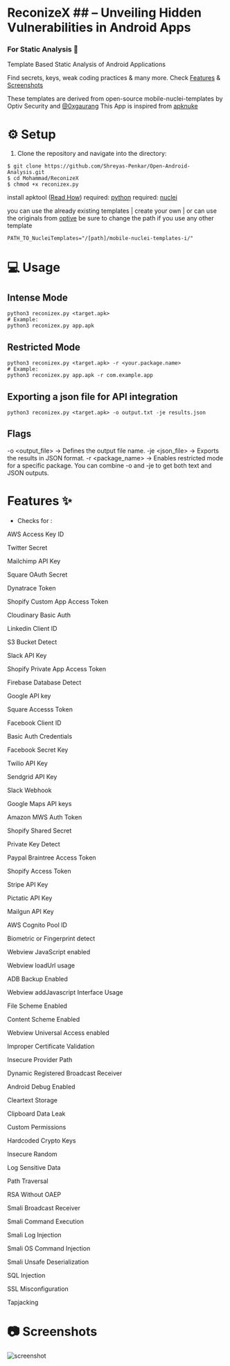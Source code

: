 # ReconizeX ## – Unveiling Hidden Vulnerabilities in Android Apps
### For Static Analysis 🎯

Template Based Static Analysis of Android Applications 

Find secrets, keys, weak coding practices & many more. Check [Features](https://github.com/utkarsh24122/apknuke#features-) & [Screenshots](https://github.com/mohammad10100/ReconizeX#-screenshots)

These templates are derived from open-source mobile-nuclei-templates by Optiv Security and [@0xgaurang](https://twitter.com/0xgaurang)
This App is inspired from [apknuke](https://github.com/utkarsh24122/apknuke)


# ⚙ Setup

1. Clone the repository and navigate into the directory:
```
$ git clone https://github.com/Shreyas-Penkar/Open-Android-Analysis.git
$ cd Mohammad/ReconizeX
$ chmod +x reconizex.py
```
install apktool ([Read How](https://ibotpeaches.github.io/Apktool/install/))
required: [python](https://www.python.org/downloads/)
required: [nuclei](https://github.com/projectdiscovery/nuclei)

you can use the already existing templates | create your own | or can use the originals from [optive](https://github.com/optiv/mobile-nuclei-templates)
be sure to change the path if you use any other template

```
PATH_TO_NucleiTemplates="/[path]/mobile-nuclei-templates-i/"
```

# 💻 Usage 
## Intense Mode
```
python3 reconizex.py <target.apk>
# Example:
python3 reconizex.py app.apk
```

## Restricted Mode
```
python3 reconizex.py <target.apk> -r <your.package.name>
# Example:
python3 reconizex.py app.apk -r com.example.app
```

## Exporting a json file for API integration
```
python3 reconizex.py <target.apk> -o output.txt -je results.json
```

## Flags
-o <output_file> → Defines the output file name.
-je <json_file> → Exports the results in JSON format.
-r <package_name> → Enables restricted mode for a specific package.
You can combine -o and -je to get both text and JSON outputs.


# Features ✨

- Checks for :

 AWS Access Key ID 
 
 Twitter Secret 
 
 Mailchimp API Key 
 
 Square OAuth Secret 
 
 Dynatrace Token 
 
 Shopify Custom App Access Token 
 
 Cloudinary Basic Auth 
 
 Linkedin Client ID 
 
 S3 Bucket Detect 
 
 Slack API Key 
 
 Shopify Private App Access Token 
 
 Firebase Database Detect 
 
 Google API key 
 
 Square Accesss Token 
 
 Facebook Client ID 
 
 Basic Auth Credentials 
 
 Facebook Secret Key 
 
 Twilio API Key 
 
 Sendgrid API Key 
 
 Slack Webhook 
 
 Google Maps API keys
 
 Amazon MWS Auth Token 
 
 Shopify Shared Secret 
 
 Private Key Detect 
 
 Paypal Braintree Access Token 
 
 Shopify Access Token 
 
 Stripe API Key 
 
 Pictatic API Key 
 
 Mailgun API Key 
 
 AWS Cognito Pool ID 
 
 Biometric or Fingerprint detect 
 
 Webview JavaScript enabled 
 
 Webview loadUrl usage 
 
 ADB Backup Enabled 
 
 Webview addJavascript Interface Usage 
 
 File Scheme Enabled 
 
 Content Scheme Enabled 
 
 Webview Universal Access enabled 
 
 Improper Certificate Validation 
 
 Insecure Provider Path 
 
 Dynamic Registered Broadcast Receiver 
 
 Android Debug Enabled 
 
 Cleartext Storage
 
 Clipboard Data Leak
 
 Custom Permissions
 
 Hardcoded Crypto Keys
 
 Insecure Random
 
 Log Sensitive Data
 
 Path Traversal
 
 RSA Without OAEP
 
 Smali Broadcast Receiver
 
 Smali Command Execution
 
 Smali Log Injection
 
 Smali OS Command Injection
 
 Smali Unsafe Deserialization
 
 SQL Injection
 
 SSL Misconfiguration
 
 Tapjacking  
 

# 📷 Screenshots
![screenshot](https://github.com/user-attachments/assets/3a4903ec-61b6-479a-8da5-273220bfeeab)

